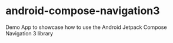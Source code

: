 # android-compose-navigation3
Demo App to showcase how to use the Android Jetpack Compose Navigation 3 library
